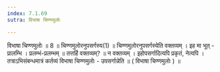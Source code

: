 ```yaml
---
index: 7.1.69
sutra: विभाषा चिण्णमुलोः

---
```

विभाषा चिण्णमुलोः ॥ 8 ॥ चिण्णमुलोरनुपसर्गस्य(1) ॥ चिण्णमुलोरनुपसर्गस्येति वक्तव्यम् । इह मा भूत् - प्रालम्भि । प्रलम्भं-प्रलम्भम् ॥ तत्तर्हि वक्तव्यम्? ॥ न वक्तव्यम् । इहोपसर्गादित्यपि प्रकृतं, नेत्यपि । तत्राऽभिसंबन्धमात्रं कर्तव्यं विभाषा चिण्णमुलोः - उपसर्गान्नेति ॥ ( विभाषा चिण्णमुलोः ) ॥